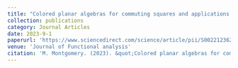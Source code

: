 ```yaml
---
title: "Colored planar algebras for commuting squares and applications to Hadamard subfactors"
collection: publications
category: Journal Articles
date: 2023-9-1
paperurl: 'https://www.sciencedirect.com/science/article/pii/S0022123623001672'
venue: 'Journal of Functional analysis'
citation: 'M. Montgomery. (2023). &quot;Colored planar algebras for commuting squares and applications to Hadamard subfactors.&quot; <i>Journal of Functional Analysis 285(5), 2023.</i>.'
---
```

